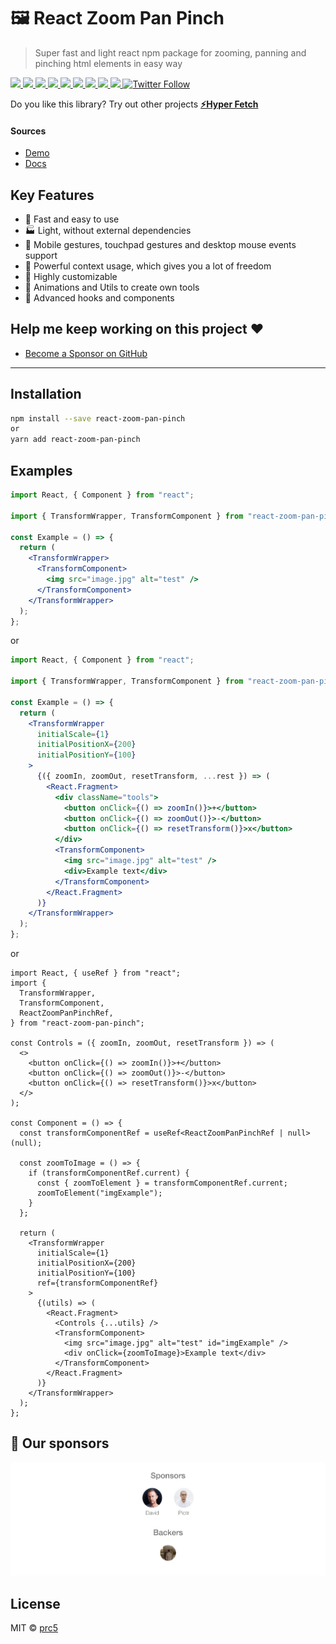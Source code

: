 # 🖼 React Zoom Pan Pinch

> Super fast and light react npm package for zooming, panning and pinching html
> elements in easy way

<p>
  <a href="https://bettertyped.com/">
    <img src="https://custom-icon-badges.demolab.com/static/v1?label=&message=BetterTyped&color=333&logo=BT" />
  </a>
  <a href="https://www.npmjs.com/package/react-zoom-pan-pinch">
    <img src="https://custom-icon-badges.demolab.com/npm/v/react-zoom-pan-pinch.svg?logo=npm&color=e22121"/>
  </a>
  <a href="https://github.com/prc5/react-zoom-pan-pinch">
    <img src="https://custom-icon-badges.demolab.com/github/stars/prc5/react-zoom-pan-pinch?logo=star" />
  </a>
  <a href="https://github.com/prc5/react-zoom-pan-pinch/blob/main/License.md">
    <img src="https://custom-icon-badges.demolab.com/github/license/prc5/react-zoom-pan-pinch?logo=law&color=yellow" />
  </a>
  <a href="https://github.com/semantic-release/semantic-release">
    <img src="https://custom-icon-badges.demolab.com/badge/semver-commitzen-e10079?logo=semantic-release&color=e76f51" />
  </a>
  <a href="https://www.npmjs.com/package/react-zoom-pan-pinch">
    <img src="https://custom-icon-badges.demolab.com/npm/dm/react-zoom-pan-pinch?logoColor=fff&logo=trending-up" />
  </a>
  <a href="https://www.npmjs.com/package/react-zoom-pan-pinch">
    <img src="https://custom-icon-badges.demolab.com/bundlephobia/minzip/react-zoom-pan-pinch?color=E10098&logo=package" />
  </a>
  <a href="https://github.com/prc5/react-zoom-pan-pinch">
    <img src="https://custom-icon-badges.demolab.com/badge/typescript-%23007ACC.svg?logo=typescript&logoColor=white" />
  </a>
  <a href="https://hits.sh/github.com/prc5/react-zoom-pan-pinch/">
    <img src="https://hits.sh/github.com/prc5/react-zoom-pan-pinch.svg?color=64BC4B&logo=bookmeter" />
  </a>
  <a href="https://twitter.com/maciej_pyrc">
    <img alt="Twitter Follow" src="https://img.shields.io/twitter/follow/maciej_pyrc?label=Follow%20&style=social"/>
  </a>
</p>

Do you like this library? Try out other projects
**[⚡Hyper Fetch](https://github.com/BetterTyped/hyper-fetch)**

#### Sources

- [Demo](https://BetterTyped.github.io/react-zoom-pan-pinch/?path=/story/examples-big-image--big-image)
- [Docs](https://BetterTyped.github.io/react-zoom-pan-pinch/?path=/story/docs-props--page)

## Key Features

- 🚀 Fast and easy to use
- 🏭 Light, without external dependencies
- 💎 Mobile gestures, touchpad gestures and desktop mouse events support
- 🎁 Powerful context usage, which gives you a lot of freedom
- 🔧 Highly customizable
- 👑 Animations and Utils to create own tools
- 🔮 Advanced hooks and components

## Help me keep working on this project ❤️

- [Become a Sponsor on GitHub](https://github.com/sponsors/prc5)

---

## Installation

```bash
npm install --save react-zoom-pan-pinch
or
yarn add react-zoom-pan-pinch
```

## Examples

```jsx
import React, { Component } from "react";

import { TransformWrapper, TransformComponent } from "react-zoom-pan-pinch";

const Example = () => {
  return (
    <TransformWrapper>
      <TransformComponent>
        <img src="image.jpg" alt="test" />
      </TransformComponent>
    </TransformWrapper>
  );
};
```

or

```jsx
import React, { Component } from "react";

import { TransformWrapper, TransformComponent } from "react-zoom-pan-pinch";

const Example = () => {
  return (
    <TransformWrapper
      initialScale={1}
      initialPositionX={200}
      initialPositionY={100}
    >
      {({ zoomIn, zoomOut, resetTransform, ...rest }) => (
        <React.Fragment>
          <div className="tools">
            <button onClick={() => zoomIn()}>+</button>
            <button onClick={() => zoomOut()}>-</button>
            <button onClick={() => resetTransform()}>x</button>
          </div>
          <TransformComponent>
            <img src="image.jpg" alt="test" />
            <div>Example text</div>
          </TransformComponent>
        </React.Fragment>
      )}
    </TransformWrapper>
  );
};
```

or

```tsx
import React, { useRef } from "react";
import {
  TransformWrapper,
  TransformComponent,
  ReactZoomPanPinchRef,
} from "react-zoom-pan-pinch";

const Controls = ({ zoomIn, zoomOut, resetTransform }) => (
  <>
    <button onClick={() => zoomIn()}>+</button>
    <button onClick={() => zoomOut()}>-</button>
    <button onClick={() => resetTransform()}>x</button>
  </>
);

const Component = () => {
  const transformComponentRef = useRef<ReactZoomPanPinchRef | null>(null);

  const zoomToImage = () => {
    if (transformComponentRef.current) {
      const { zoomToElement } = transformComponentRef.current;
      zoomToElement("imgExample");
    }
  };

  return (
    <TransformWrapper
      initialScale={1}
      initialPositionX={200}
      initialPositionY={100}
      ref={transformComponentRef}
    >
      {(utils) => (
        <React.Fragment>
          <Controls {...utils} />
          <TransformComponent>
            <img src="image.jpg" alt="test" id="imgExample" />
            <div onClick={zoomToImage}>Example text</div>
          </TransformComponent>
        </React.Fragment>
      )}
    </TransformWrapper>
  );
};
```

## 💖 Our sponsors

<p align="center">
  <a href="https://github.com/sponsors/prc5">
    <img src="https://github.com/prc5/sponsors/blob/main/sponsorkit/sponsors.png?raw=true" alt="My Sponsors" />
  </a>
</p>

## License

MIT © [prc5](https://github.com/prc5)
